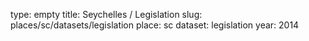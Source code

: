 type: empty
title: Seychelles / Legislation
slug: places/sc/datasets/legislation
place: sc
dataset: legislation
year: 2014
